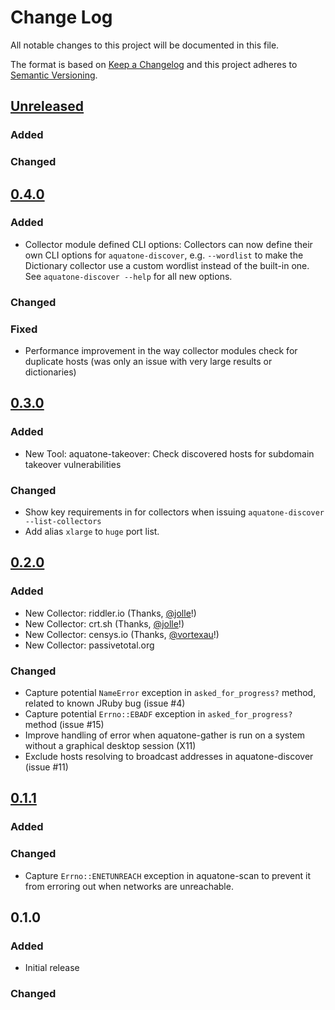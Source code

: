 # Change Log
All notable changes to this project will be documented in this file.

The format is based on [Keep a Changelog](http://keepachangelog.com/)
and this project adheres to [Semantic Versioning](http://semver.org/).

## [Unreleased]
### Added

### Changed


## [0.4.0]
### Added
 - Collector module defined CLI options: Collectors can now define their own CLI options for `aquatone-discover`,
   e.g. `--wordlist` to make the Dictionary collector use a custom wordlist instead of the built-in one.
   See `aquatone-discover --help` for all new options.

### Changed

### Fixed
 - Performance improvement in the way collector modules check for duplicate hosts (was only an issue with
   very large results or dictionaries)


## [0.3.0]
### Added
 - New Tool: aquatone-takeover: Check discovered hosts for subdomain takeover vulnerabilities

### Changed
 - Show key requirements in for collectors when issuing `aquatone-discover --list-collectors`
 - Add alias `xlarge` to `huge` port list.


## [0.2.0]
### Added
 - New Collector: riddler.io (Thanks, [@jolle](https://github.com/jolle)!)
 - New Collector: crt.sh (Thanks, [@jolle](https://github.com/jolle)!)
 - New Collector: censys.io (Thanks, [@vortexau](https://github.com/vortexau)!)
 - New Collector: passivetotal.org

### Changed
 - Capture potential `NameError` exception in `asked_for_progress?` method,
   related to known JRuby bug (issue #4)
 - Capture potential `Errno::EBADF` exception in `asked_for_progress?` method (issue #15)
 - Improve handling of error when aquatone-gather is run on a system without a graphical desktop session (X11)
 - Exclude hosts resolving to broadcast addresses in aquatone-discover (issue #11)


## [0.1.1]
### Added

### Changed
- Capture `Errno::ENETUNREACH` exception in aquatone-scan to prevent it from
  erroring out when networks are unreachable.

## 0.1.0
### Added
- Initial release

### Changed

[Unreleased]: https://github.com/michenriksen/aquatone/compare/v0.4.0...HEAD
[0.4.0]: https://github.com/michenriksen/aquatone/compare/v0.3.0...v0.4.0
[0.3.0]: https://github.com/michenriksen/aquatone/compare/v0.2.0...v0.3.0
[0.2.0]: https://github.com/michenriksen/aquatone/compare/v0.1.1...v0.2.0
[0.1.1]: https://github.com/michenriksen/aquatone/compare/v0.1.0...v0.1.1
